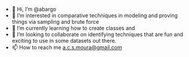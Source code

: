 - 👋 Hi, I’m @abargo
- 👀 I’m interested in comparative techniques in modeling and proving things via sampling and brute force
- 🌱 I’m currently learning how to create classes and 
- 💞️ I’m looking to collaborate on identifying techniques that are fun and exciting to use in some datasets out there.
- 📫 How to reach me a.c.s.moura@gmail.com

<!---
abargo/abargo is a ✨ special ✨ repository because its `README.md` (this file) appears on your GitHub profile.
You can click the Preview link to take a look at your changes.
--->
